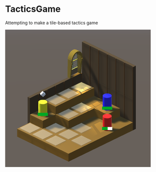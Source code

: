 # TacticsGame
Attempting to make a tile-based tactics game

![alt text](screenshot.png "Gameplay Screenshot")
